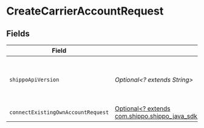 # CreateCarrierAccountRequest


## Fields

| Field                                                                                                                                                            | Type                                                                                                                                                             | Required                                                                                                                                                         | Description                                                                                                                                                      | Example                                                                                                                                                          |
| ---------------------------------------------------------------------------------------------------------------------------------------------------------------- | ---------------------------------------------------------------------------------------------------------------------------------------------------------------- | ---------------------------------------------------------------------------------------------------------------------------------------------------------------- | ---------------------------------------------------------------------------------------------------------------------------------------------------------------- | ---------------------------------------------------------------------------------------------------------------------------------------------------------------- |
| `shippoApiVersion`                                                                                                                                               | *Optional<? extends String>*                                                                                                                                     | :heavy_minus_sign:                                                                                                                                               | String used to pick a non-default API version to use                                                                                                             | 2018-02-08                                                                                                                                                       |
| `connectExistingOwnAccountRequest`                                                                                                                               | [Optional<? extends com.shippo.shippo_java_sdk.models.components.ConnectExistingOwnAccountRequest>](../../models/components/ConnectExistingOwnAccountRequest.md) | :heavy_minus_sign:                                                                                                                                               | Examples.                                                                                                                                                        |                                                                                                                                                                  |
